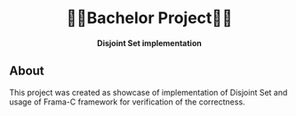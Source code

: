 <h1 align="center">
  🧑‍🎓Bachelor Project🧑‍🎓
</h1>
<h4 align="center"> Disjoint Set implementation </h4>

## About
This project was created as showcase of implementation of Disjoint Set and usage of Frama-C framework for verification of the correctness.


